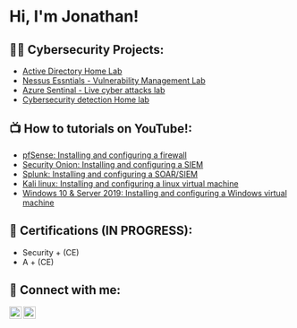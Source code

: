 <h1>Hi, I'm Jonathan! </hi>
<h2>👨‍💻 Cybersecurity Projects:</h2>

  - [Active Directory Home Lab](https://www.youtube.com/watch?v=zC5jgXp2oWU&t=943s)
  - [Nessus Essntials - Vulnerability Management Lab](https://www.youtube.com/@jonathanabreu502)
  - [Azure Sentinal - Live cyber attacks lab](https://www.youtube.com/@jonathanabreu502)
  - [Cybersecurity detection Home lab](https://www.youtube.com/@jonathanabreu502)

<h2>📺 How to tutorials on YouTube!: </h2>

  - [pfSense: Installing and configuring a firewall](https://www.youtube.com/@jonathanabreu502)
  - [Security Onion: Installing and configuring a SIEM](https://www.youtube.com/@jonathanabreu502)
  - [Splunk: Installing and configuring a SOAR/SIEM](https://www.youtube.com/@jonathanabreu502)
  - [Kali linux: Installing and configuring a linux virtual machine](https://www.youtube.com/@jonathanabreu502)
  - [Windows 10 & Server 2019: Installing and configuring a Windows virtual machine](https://www.youtube.com/@jonathanabreu502)


<h2> 📄 Certifications (IN PROGRESS): </h2>

  - Security + (CE)
  - A + (CE)

<h2> 🤳 Connect with me:</h2>

[<img align="left" alt="Jonathan Abreu | YouTube" width="22px" src="https://cdn.jsdelivr.net/npm/simple-icons@v3/icons/youtube.svg" />][youtube]
[<img align="left" alt="jabreucyber | LinkedIn" width="22px" src="https://cdn.jsdelivr.net/npm/simple-icons@v3/icons/linkedin.svg" />][linkedin]

[youtube]:https://www.youtube.com/@jonathanabreu502
[linkedin]:https://www.linkedin.com/in/jabreucyber/
